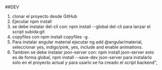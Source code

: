 ##DEV
1. clonar el proyecto desde GitHub
2. Ejecutar npm install
3. se debe instalar del-cli con: npm install --global del-cli  para lanzar el script subida:git
4. copyfiles con npm install copyfiles -g .  
5. Para instalar angular material ejecutar ng add @angular/material, seleccionar yes, indigo/pink, yes,  include and enable animations.  
6. Tambien se debe instalar json-server con:   npm install json-server  esto es de forma global,     npm install --save-dev json-server para instalarlo solo en el proyecto actual y para usarlo se ha creado el script backend",
 